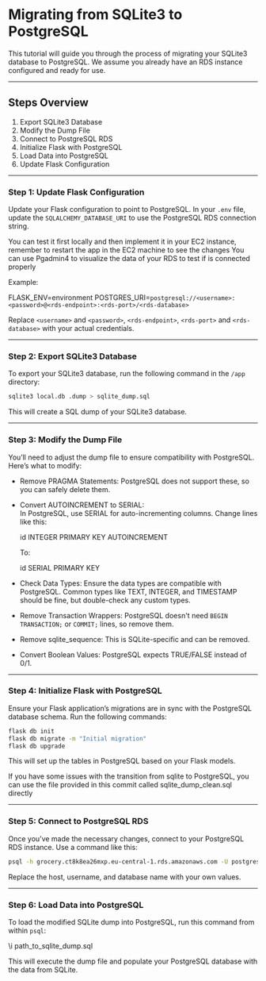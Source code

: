 # Migrating from SQLite3 to PostgreSQL

This tutorial will guide you through the process of migrating your SQLite3 database to PostgreSQL. We assume you already have an RDS instance configured and ready for use.

---

## Steps Overview

1. Export SQLite3 Database
2. Modify the Dump File
3. Connect to PostgreSQL RDS
4. Initialize Flask with PostgreSQL
5. Load Data into PostgreSQL
6. Update Flask Configuration

---



### Step 1: Update Flask Configuration

Update your Flask configuration to point to PostgreSQL. In your `.env` file, update the `SQLALCHEMY_DATABASE_URI` to use the PostgreSQL RDS connection string.

You can test it first locally and then implement it in your EC2 instance, remember to restart the app in the EC2 machine to see the changes
You can use Pgadmin4 to visualize the data of your RDS to test if is connected properly

Example:

FLASK_ENV=environment
POSTGRES_URI=`postgresql://<username>:<password>@<rds-endpoint>:<rds-port>/<rds-database>`

Replace `<username>` and `<password>`, `<rds-endpoint>`, `<rds-port>` and `<rds-database>` with your actual credentials.

---

### Step 2: Export SQLite3 Database

To export your SQLite3 database, run the following command in the `/app` directory:

```bash
sqlite3 local.db .dump > sqlite_dump.sql
```

This will create a SQL dump of your SQLite3 database.

---

### Step 3: Modify the Dump File

You’ll need to adjust the dump file to ensure compatibility with PostgreSQL. Here’s what to modify:

- Remove PRAGMA Statements: PostgreSQL does not support these, so you can safely delete them.
  
- Convert AUTOINCREMENT to SERIAL:  
  In PostgreSQL, use SERIAL for auto-incrementing columns. Change lines like this:

    id INTEGER PRIMARY KEY AUTOINCREMENT

  To:

    id SERIAL PRIMARY KEY

- Check Data Types: Ensure the data types are compatible with PostgreSQL. Common types like TEXT, INTEGER, and TIMESTAMP should be fine, but double-check any custom types.

- Remove Transaction Wrappers: PostgreSQL doesn't need `BEGIN TRANSACTION;` or `COMMIT;` lines, so remove them.

- Remove sqlite_sequence: This is SQLite-specific and can be removed.

- Convert Boolean Values: PostgreSQL expects TRUE/FALSE instead of 0/1.

---

### Step 4: Initialize Flask with PostgreSQL

Ensure your Flask application’s migrations are in sync with the PostgreSQL database schema. Run the following commands:
```bash
flask db init
flask db migrate -m "Initial migration"
flask db upgrade
```
This will set up the tables in PostgreSQL based on your Flask models.

If you have some issues with the transition from sqlite to PostgreSQL, you can use the file provided in this commit called sqlite_dump_clean.sql directly

---

### Step 5: Connect to PostgreSQL RDS

Once you’ve made the necessary changes, connect to your PostgreSQL RDS instance. Use a command like this:

```bash
psql -h grocery.ct8k8ea26mxp.eu-central-1.rds.amazonaws.com -U postgres -d grocerydb
```


Replace the host, username, and database name with your own values.

---

### Step 6: Load Data into PostgreSQL

To load the modified SQLite dump into PostgreSQL, run this command from within `psql`:

\i path_to_sqlite_dump.sql

This will execute the dump file and populate your PostgreSQL database with the data from SQLite.

